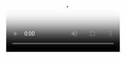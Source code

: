 <p align="center">
<video poster="https://i.gifer.com/fetch/w300-preview/e4/e41d9c387cf1b3fe6e26dd0fa4f2f645.gif" class="full-media" loop="" autoplay="" playsinline=""><source src="https://i.gifer.com/9ffj.mp4" type="video/mp4"></video>
</p>

